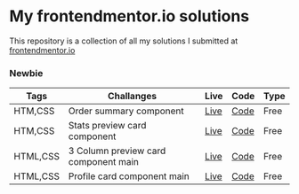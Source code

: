# My frontendmentor.io solutions

This repository is a collection of all my solutions I submitted at [frontendmentor.io ](https://www.frontendmentor.io/)

### Newbie

| Tags  | Challanges | Live|  Code|  Type| 
| --- | -- |  -- | --  |  -- |
| HTM,CSS      |  Order summary component | [Live](https://pccipri.github.io/Frontend-Mentor-Challenges/Order-summary-component-challenge/) | [Code](https://github.com/pccipri/Frontend-Mentor-Challenges/tree/main/Order-summary-component-challenge) |Free|
| HTM,CSS      |  Stats preview card component | [Live](https://pccipri.github.io/Frontend-Mentor-Challenges/Stats-preview-card-component-challenge/) | [Code](https://github.com/pccipri/Frontend-Mentor-Challenges/tree/main/Stats-preview-card-component-challenge) |Free|
| HTML,CSS      |  3 Column preview card component main | [Live](https://pccipri.github.io/Frontend-Mentor-Challenges/3-Column-preview-card-component-main/) | [Code](https://github.com/pccipri/Frontend-Mentor-Challenges/tree/main/3-Column-preview-card-component-main) |Free|
| HTML,CSS      |  Profile card component main | [Live](https://pccipri.github.io/Frontend-Mentor-Challenges/Profile-card-component-main/) | [Code](https://github.com/pccipri/Frontend-Mentor-Challenges/tree/main/Profile-card-component-main) |Free|
